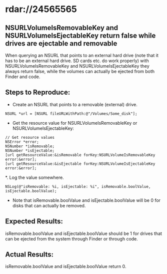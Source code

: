 # rdar://24565565

## NSURLVolumeIsRemovableKey and NSURLVolumeIsEjectableKey return false while drives are ejectable and removable
When querying an NSURL that points to an external hard drive (note that it has to be an external hard drive. SD cards etc. do work properly) with NSURLVolumeIsRemovableKey and NSURLVolumeIsEjectableKey they always return false, while the volumes can actually be ejected from both Finder and code.

## Steps to Reproduce:
* Create an NSURL that points to a removable (external) drive.

```NSURL *url = [NSURL fileURLWithPath:@"/Volumes/Some_disk"];```

* Get the resource value for NSURLVolumeIsRemovableKey or NSURLVolumeIsEjectableKey:

```
// Get resource values
NSError *error;
NSNumber *isRemovable;
NSNumber *isEjectable;
[url getResourceValue:&isRemovable forKey:NSURLVolumeIsRemovableKey error:&error];
[url getResourceValue:&isEjectable forKey:NSURLVolumeIsEjectableKey error:&error];
```

*. Log the value somewhere.

```NSLog(@"isRemovable: %i, isEjectable: %i", isRemovable.boolValue, isEjectable.boolValue);```

* Note that isRemovable.boolValue and isEjectable.boolValue will be 0 for disks that can actually be removed.

## Expected Results:
isRemovable.boolValue and isEjectable.boolValue should be 1 for drives that can be ejected from the system through Finder or through code.

## Actual Results:
isRemovable.boolValue and isEjectable.boolValue return 0.
